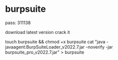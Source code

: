 # burpsuite
pass: 311138

download latest version
crack it

touch burpsuite && chmod +x burpsuite
cat "java -javaagent:BurpSuiteLoader_v2022.7.jar -noverify -jar burpsuite_pro_v2022.7.jar" > burpsuite
